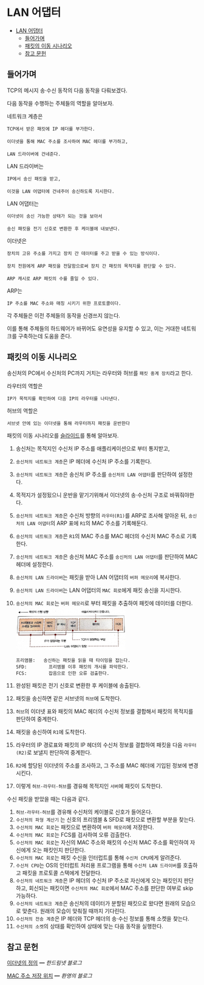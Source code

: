 # LAN 어댑터

- [LAN 어댑터](#lan-어댑터)
  - [들어가며](#들어가며)
  - [패킷의 이동 시나리오](#패킷의-이동-시나리오)
  - [참고 문헌](#참고-문헌)

## 들어가며

TCP의 메시지 송·수신 동작의 다음 동작을 다뤄보겠다.

다음 동작을 수행하는 주체들의 역할을 알아보자.

네트워크 계층은 

    TCP에서 받은 패킷에 IP 헤더를 부가한다.

    이더넷을 통해 MAC 주소를 조사하여 MAC 헤더를 부가하고, 
    
    LAN 드라이버에 건네준다.

LAN 드라이버는 

    IP에서 송신 패킷을 받고,

    이것을 LAN 어댑터에 건네주어 송신하도록 지시한다.

LAN 어댑터는

    이더넷이 송신 가능한 상태가 되는 것을 보아서

    송신 패킷을 전기 신호로 변환한 후 케이블에 내보낸다.

이더넷은

    장치의 고유 주소를 가지고 장치 간 데이터를 주고 받을 수 있는 방식이다.

    장치 전원에게 ARP 패킷을 전달함으로써 장치 간 패킷의 목적지를 판단할 수 있다.

    ARP 캐시로 ARP 패킷의 수를 줄일 수 있다.

ARP는 

    IP 주소를 MAC 주소와 매칭 시키기 위한 프로토콜이다.

각 주체들은 이전 주체들의 동작을 신경쓰지 않는다.

이를 통해 주체들의 하드웨어가 바뀌어도 유연성을 유지할 수 있고, 이는 거대한 네트워크를 구축하는데 도움을 준다.

## 패킷의 이동 시나리오

송신처의 PC에서 수신처의 PC까지 거치는 라우터와 허브를 `패킷 중계 장치`라고 한다.

라우터의 역할은

    IP가 목적지를 확인하여 다음 IP의 라우터를 나타낸다.    

허브의 역할은

    서브넷 안에 있는 이더넷을 통해 라우터까지 패킷을 운반한다

패킷의 이동 시나리오를 [슬라이드](https://slides.com/kimyongki/deck-4cca6f/fullscreen)를 통해 알아보자.

1. 송신처는 목적지인 수신처 IP 주소를 애플리케이션으로 부터 통지받고,
2. `송신처의 네트워크 계층`은 IP 헤더에 수신처 IP 주소를 기록한다.
3. `송신처의 네트워크 계층`은 송신처 IP 주소를 `송신처의 LAN 어댑터`를 판단하여 설정한다.
4. 목적지가 설정됬으니 운반을 맡기기위해서 이더넷의 송·수신처 구조로 바꿔줘야한다.
5. `송신처의 네트워크 계층`은 수신처 방향의 `라우터(R1)`를 ARP로 조사해 알아온 뒤, `송신처의 LAN 어댑터`의 ARP 표에 `R1`의 MAC 주소를 기록해둔다.
6. `송신처의 네트워크 계층`은 `R1`의 MAC 주소를 MAC 헤더의 수신처 MAC 주소로 기록한다.
7. `송신처의 네트워크 계층`은 송신처 MAC 주소를 `송신처의 LAN 어댑터`를 판단하여 MAC 헤더에 설정한다.
8. `송신처의 LAN 드라이버`는 패킷을 받아 LAN 어댑터의 `버퍼 메모리`에 복사한다.
9. `송신처의 LAN 드라이버`는 LAN 어댑터의 `MAC 회로`에게 패킷 송신을 지시한다.
10. `송신처의 MAC 회로`는 `버퍼 메모리`로 부터 패킷을 추출하여 패킷에 데이터를 더한다.
    <img width="60%" src="assets/packet.jpg">

        프리앰블:   송신하는 패킷을 읽을 때 타이밍을 잡는다.
        SFD:        프리앰블 이후 패킷의 개시를 파악한다.
        FCS:        잡음으로 인한 오류 검출한다.

11. 완성된 패킷은 전기 신호로 변환한 후 케이블에 송출된다.
12. 패킷을 송신하면 같은 서브넷의 `허브`에 도착한다.
13. `허브`의 이더넷 표와 패킷의 MAC 헤더의 수신처 정보를 결합해서 패킷의 목적지를 판단하여 중계한다.
14. 패킷을 송신하여 `R1`에 도착한다.
15. 라우터의 IP 경로표와 패킷의 IP 헤더의 수신처 정보를 결합하여 패킷을 다음 `라우터(R2)`로 보낼지 판단하여 중계한다.
16. `R2`에 할당된 이더넷의 주소를 조사하고, 그 주소를 MAC 헤더에 기입된 정보에 변경시킨다.
17. 이렇게 `허브-라우터-허브`를 경유해 목적지인 `서버`에 패킷이 도착한다.

수신 패킷을 받았을 때는 다음과 같다.

1. `허브-라우터-허브`를 경유해 수신처의 케이블로 신호가 들어온다.
2. `수신처의 파형 계산기` 는 신호의 프리엠블 & SFD로 패킷으로 변환할 부분을 찾는다.
3. `수신처의 MAC 회로`는 패킷으로 변환하여 `버퍼 메모리`에 저장한다.
4. `수신처의 MAC 회로`는 FCS를 검사하여 오류 검출한다.
5. `수신처의 MAC 회로`는 자신의 MAC 주소와 패킷의 수신처 MAC 주소를 확인하여 자신에게 오는 패킷인지 판단한다.
6. `수신처의 MAC 회로`는 패킷 수신을 인터럽트를 통해 `수신처 CPU`에게 알려준다.
7. `수신처 CPU`는 OS의 인터럽트 처리용 프로그램을 통해 `수신처 LAN 드라이버`를 호출하고 패킷을 프로토콜 스택에게 전달한다.
8. `수신처의 네트워크 계층`은 IP 헤더의 수신처 IP 주소로 자신에게 오는 패킷인지 판단하고, 회신되는 패킷이면 `수신처의 MAC 회로`에서 MAC 주소를 판단한 여부로 skip 가능하다.
9. `수신처의 네트워크 계층`은 송신처의 데이터가 분할된 패킷으로 왔다면 원래의 모습으로 맞춘다. 원래의 모습이 맞춰질 때까지 기다린다.
10. `수신처의 전송 계층`은 IP 헤더와 TCP 헤더의 송·수신 정보를 통해 소켓을 찾는다.
11. `수신처의 소켓`의 상태를 확인하여 상태에 맞는 다음 동작을 실행한다.

## 참고 문헌

[이더넷의 정의](https://handreamnet.tistory.com/496) ━ *한드림넷 블로그*

[MAC 주소 저장 위치](https://aws-hyoh.tistory.com/entry/ARP-쉽게-이해하기) ━ *환영의 블로그*